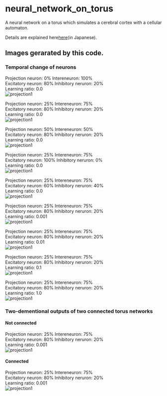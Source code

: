 # neural_network_on_torus
A neural network on a torus which simulates a cerebral cortex with a cellular automaton.

Details are explained here[here](https://speakerdeck.com/yukinaga/iosapurini-yi-shi-hasu-rufalseka-deipuraningufalsexian-niaruren-gong-zhi-neng-ai)(in Japanese).

## Images gerarated by this code.
### Temporal change of neurons
Projection neuron: 0% Intereneuron: 100%  
Excitatory neuron: 80% Inhibitory neruron: 20%  
Learning ratio: 0.0  
![projection1](https://github.com/yukinaga/neural_network_on_torus/blob/master/images/proj_000.gif)  

Projection neuron: 25% Intereneuron: 75%  
Excitatory neuron: 80% Inhibitory neruron: 20%  
Learning ratio: 0.0  
![projection1](https://github.com/yukinaga/neural_network_on_torus/blob/master/images/proj_025.gif)  

Projection neuron: 50% Intereneuron: 50%  
Excitatory neuron: 80% Inhibitory neruron: 20%  
Learning ratio: 0.0  
![projection1](https://github.com/yukinaga/neural_network_on_torus/blob/master/images/proj_050.gif)  

Projection neuron: 25% Intereneuron: 75%  
Excitatory neuron: 100% Inhibitory neruron: 0%  
Learning ratio: 0.0  
![projection1](https://github.com/yukinaga/neural_network_on_torus/blob/master/images/inhib_000.gif)  

Projection neuron: 25% Intereneuron: 75%  
Excitatory neuron: 60% Inhibitory neruron: 40%  
Learning ratio: 0.0  
![projection1](https://github.com/yukinaga/neural_network_on_torus/blob/master/images/inhib_040.gif)  

Projection neuron: 25% Intereneuron: 75%  
Excitatory neuron: 80% Inhibitory neruron: 20%  
Learning ratio: 0.001  
![projection1](https://github.com/yukinaga/neural_network_on_torus/blob/master/images/ramda0001.gif)  

Projection neuron: 25% Intereneuron: 75%  
Excitatory neuron: 80% Inhibitory neruron: 20%  
Learning ratio: 0.01  
![projection1](https://github.com/yukinaga/neural_network_on_torus/blob/master/images/ramda001.gif)  

Projection neuron: 25% Intereneuron: 75%  
Excitatory neuron: 80% Inhibitory neruron: 20%  
Learning ratio: 0.1  
![projection1](https://github.com/yukinaga/neural_network_on_torus/blob/master/images/ramda01.gif)  

Projection neuron: 25% Intereneuron: 75%  
Excitatory neuron: 80% Inhibitory neruron: 20%  
Learning ratio: 1.0  
![projection1](https://github.com/yukinaga/neural_network_on_torus/blob/master/images/ramda1.gif)  

### Two-dementional outputs of two connected torus networks
#### Not connected
Projection neuron: 25% Intereneuron: 75%  
Excitatory neuron: 80% Inhibitory neruron: 20%  
Learning ratio: 0.001  
![projection1](https://github.com/yukinaga/neural_network_on_torus/blob/master/images/not_connected.gif)  

#### Connected
Projection neuron: 25% Intereneuron: 75%  
Excitatory neuron: 80% Inhibitory neruron: 20%  
Learning ratio: 0.001  
![projection1](https://github.com/yukinaga/neural_network_on_torus/blob/master/images/connected.gif)  
